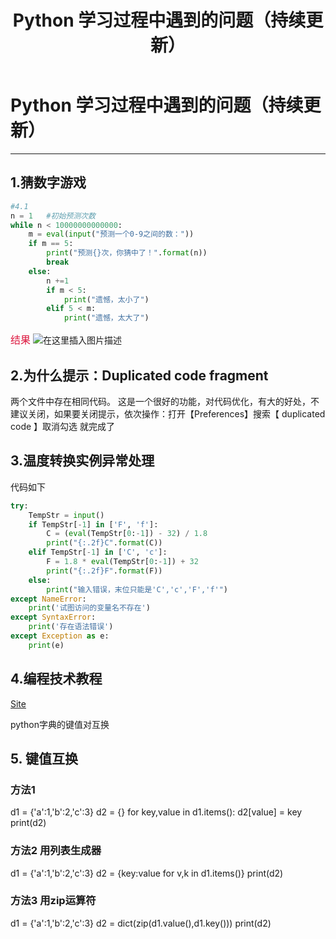 ﻿---
layout: mypost
title: Python 学习过程中遇到的问题（持续更新）
categories: [Python]
---
# Python 学习过程中遇到的问题（持续更新）

------

## 1.猜数字游戏
```python
#4.1 
n = 1   #初始预测次数
while n < 10000000000000:
    m = eval(input("预测一个0-9之间的数："))
    if m == 5:
        print("预测{}次，你猜中了！".format(n))
        break
    else:
        n +=1
        if m < 5:
            print("遗憾，太小了")
        elif 5 < m:
            print("遗憾，太大了")
```
<font color=#DC143C size=3 face="微软雅黑">结果</font>
![在这里插入图片描述](https://img-blog.csdnimg.cn/2020111611324839.png?x-oss-process=image/watermark,type_ZmFuZ3poZW5naGVpdGk,shadow_10,text_aHR0cHM6Ly9ibG9nLmNzZG4ubmV0L3FxXzM4NTkwNjky,size_16,color_FFFFFF,t_70#pic_center)

## 2.为什么提示：Duplicated code fragment

两个文件中存在相同代码。
这是一个很好的功能，对代码优化，有大的好处，不建议关闭，如果要关闭提示，依次操作：打开【Preferences】搜索【 duplicated code 】取消勾选 就完成了

## 3.温度转换实例异常处理</font>
代码如下
```python
try:
    TempStr = input()
    if TempStr[-1] in ['F', 'f']:
        C = (eval(TempStr[0:-1]) - 32) / 1.8
        print("{:.2f}C".format(C))
    elif TempStr[-1] in ['C', 'c']:
        F = 1.8 * eval(TempStr[0:-1]) + 32
        print("{:.2f}F".format(F))
    else:
        print("输入错误，末位只能是'C','c','F','f'")
except NameError:
    print('试图访问的变量名不存在')
except SyntaxError:
    print('存在语法错误')
except Exception as e:
    print(e)
```
## 4.编程技术教程</font>
[Site](https://www.runoob.com/)


python字典的键值对互换
## 5. 键值互换
### 方法1
d1 = {'a':1,'b':2,'c':3}
d2 = {}
for key,value in d1.items():
d2[value] = key
print(d2)
### 方法2 用列表生成器
d1 = {'a':1,'b':2,'c':3}
d2 = {key:value for v,k in d1.items()}
print(d2)
### 方法3 用zip运算符
d1 = {'a':1,'b':2,'c':3}
d2 = dict(zip(d1.value(),d1.key()))
print(d2)